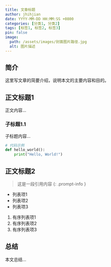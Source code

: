 ```yaml
---
title: 文章标题
author: jhihjian
date: YYYY-MM-DD HH:MM:SS +0800
categories: [分类1, 分类2]
tags: [标签1, 标签2, 标签3]
pin: false
image:
  path: /assets/images/封面图片路径.jpg
  alt: 图片描述
---
```


## 简介

这里写文章的简要介绍，说明本文的主要内容和目的。

## 正文标题1

正文内容...

### 子标题1.1

子标题内容...

```python
# 代码示例
def hello_world():
    print("Hello, World!")
```

## 正文标题2

> 这是一段引用内容
{: .prompt-info }

- 列表项1
- 列表项2
- 列表项3

1. 有序列表项1
2. 有序列表项2
3. 有序列表项3

## 总结

本文总结... 